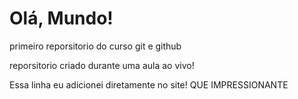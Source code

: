 # Olá, Mundo!
 primeiro reporsitorio do curso git e github

reporsitorio criado durante uma aula ao vivo!

Essa linha eu adicionei diretamente no site! QUE IMPRESSIONANTE
